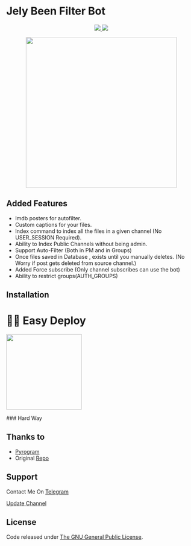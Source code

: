 # Jely Been Filter Bot

</a>
</p>
<p align="center">
  <a href="https://github.com/SenuGamerBoy/jelly-been-filter-bot/stargazers">
    <img src="https://img.shields.io/github/stars/SenuGamerBoy/jelly-been-filter-bot?style=social">

  </a>
  
  <a href="https://github.com/SenuGamerBoy/jelly-been-filter-bot/fork">
    <img src="https://img.shields.io/github/forks/SenuGamerBoy/jelly-been-filter-bot?label=Fork&style=social">

  </a>  
</p>

<p align="center"><a href="https://t.me/senuinfinity"><img src="https://telegra.ph/file/49dda0698f526f267edce.png" width="400"></a></p>
<p align="center">
  

## Added Features
* Imdb posters for autofilter.
* Custom captions for your files.
* Index command to index all the files in a given channel (No USER_SESSION Required).
* Ability to Index Public Channels without being admin.
* Support Auto-Filter (Both in PM and in Groups)
* Once files saved in Database , exists until you manually deletes. (No Worry if post gets deleted from source channel.)
* Added Force subscribe (Only channel subscribes can use the bot)
* Ability to restrict groups(AUTH_GROUPS)

## Installation

# 🏃‍♂️ Easy Deploy 
<p><a href="https://heroku.com/deploy?template=https://github.com/SenuGamerBoy/jelly-been-filter-bot"> <img src="https://img.shields.io/badge/Deploy%20To%20Heroku-blueviolet?style=for-the-badge&logo=heroku" width="200""/></a></p>
### Hard Way


## Thanks to 
* [Pyrogram](https://github.com/pyrogram/pyrogram)
* Original [Repo](https://github.com/SenuGamerBoy/jelly-been-filter-bot)


## Support
Contact Me On [Telegram](https://t.me/contac_Robot)

[Update Channel](https://t.me/senuinfinity)

## License
Code released under [The GNU General Public License](LICENSE).
